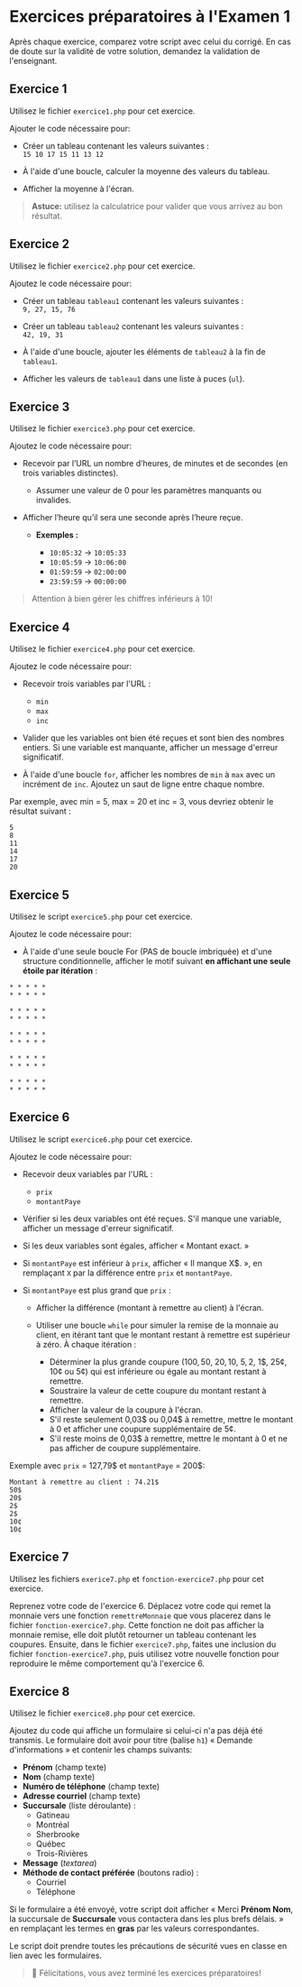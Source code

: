 # Exercices préparatoires à l'Examen 1

Après chaque exercice, comparez votre script avec celui du corrigé. En cas de doute sur la validité de votre solution, demandez la validation de l'enseignant.

## Exercice 1

Utilisez le fichier `exercice1.php` pour cet exercice.

Ajouter le code nécessaire pour:

* Créer un tableau contenant les valeurs suivantes :  
    `15 10 17 15 11 13 12`

* À l'aide d'une boucle, calculer la moyenne des valeurs du tableau.
* Afficher la moyenne à l'écran.

> **Astuce:** utilisez la calculatrice pour valider que vous arrivez au bon résultat.

## Exercice 2

Utilisez le fichier `exercice2.php` pour cet exercice.

Ajoutez le code nécessaire pour:

* Créer un tableau `tableau1` contenant les valeurs suivantes :  
    `9, 27, 15, 76`

* Créer un tableau `tableau2` contenant les valeurs suivantes :  
    `42, 19, 31`

* À l'aide d'une boucle, ajouter les éléments de `tableau2` à la fin de `tableau1`.

* Afficher les valeurs de `tableau1` dans une liste à puces (`ul`).

## Exercice 3

Utilisez le fichier `exercice3.php` pour cet exercice.

Ajoutez le code nécessaire pour:

* Recevoir par l’URL un nombre d’heures, de minutes et de secondes (en trois variables distinctes).  

  * Assumer une valeur de 0 pour les paramètres manquants ou invalides.  

* Afficher l’heure qu’il sera une seconde après l’heure reçue.  

  * **Exemples :**

    * `10:05:32` → `10:05:33`
    * `10:05:59` → `10:06:00`
    * `01:59:59` → `02:00:00`
    * `23:59:59` → `00:00:00`

> Attention à bien gérer les chiffres inférieurs à 10!

## Exercice 4

Utilisez le fichier `exercice4.php` pour cet exercice.

Ajoutez le code nécessaire pour:

* Recevoir trois variables par l'URL :

  * `min`
  * `max`
  * `inc`

* Valider que les variables ont bien été reçues et sont bien des nombres entiers. Si une variable est manquante, afficher un message d'erreur significatif.
* À l'aide d'une boucle `for`, afficher les nombres de `min` à `max` avec un incrément de `inc`. Ajoutez un saut de ligne entre chaque nombre.

Par exemple, avec min = 5, max = 20 et inc = 3, vous devriez obtenir le résultat suivant :

```
5
8
11
14
17
20
```

## Exercice 5

Utilisez le script `exercice5.php` pour cet exercice.

Ajoutez le code nécessaire pour:

* À l'aide d'une seule boucle For (PAS de boucle imbriquée) et d'une structure conditionnelle, afficher le motif suivant **en affichant une seule étoile par itération** :

```
* * * * *
* * * * *

* * * * *
* * * * *

* * * * *
* * * * *

* * * * *
* * * * *

* * * * *
* * * * *
```

## Exercice 6

Utilisez le script `exercice6.php` pour cet exercice.

Ajoutez le code nécessaire pour:

* Recevoir deux variables par l'URL :

    * `prix`
    * `montantPaye`

* Vérifier si les deux variables ont été reçues. S'il manque une variable, afficher un message d'erreur significatif.
* Si les deux variables sont égales, afficher « Montant exact. »
* Si `montantPaye` est inférieur à `prix`, afficher « Il manque X$. », en remplaçant `X` par la différence entre `prix` et `montantPaye`.
* Si `montantPaye` est plus grand que `prix` :

    * Afficher la différence (montant à remettre au client) à l'écran.
    * Utiliser une boucle `while` pour simuler la remise de la monnaie au client, en itérant tant que le montant restant à remettre est supérieur à zéro. À chaque itération :

        * Déterminer la plus grande coupure (100$, 50$, 20$, 10$, 5$, 2$, 1$, 25¢, 10¢ ou 5¢) qui est inférieure ou égale au montant restant à remettre.
        * Soustraire la valeur de cette coupure du montant restant à remettre.
        * Afficher la valeur de la coupure à l'écran.
        * S'il reste seulement 0,03$ ou 0,04$ à remettre, mettre le montant à 0 et afficher une coupure supplémentaire de 5¢.
        * S'il reste moins de 0,03$ à remettre, mettre le montant à 0 et ne pas afficher de coupure supplémentaire.

Exemple avec `prix` = 127,79$ et `montantPaye` = 200$:

```
Montant à remettre au client : 74.21$
50$
20$
2$
2$
10¢
10¢
```

## Exercice 7

Utilisez les fichiers `exerice7.php` et `fonction-exercice7.php` pour cet exercice.

Reprenez votre code de l'exercice 6. Déplacez votre code qui remet la monnaie vers une fonction `remettreMonnaie` que vous placerez dans le fichier `fonction-exercice7.php`. Cette fonction ne doit pas afficher la monnaie remise, elle doit plutôt retourner un tableau contenant les coupures. Ensuite, dans le fichier `exercice7.php`, faites une inclusion du fichier `fonction-exercice7.php`, puis utilisez votre nouvelle fonction pour reproduire le même comportement qu'à l'exercice 6.

## Exercice 8

Utilisez le fichier `exercice8.php` pour cet exercice.

Ajoutez du code qui affiche un formulaire si celui-ci n'a pas déjà été transmis. Le formulaire doit avoir pour titre (balise `h1`) « Demande d'informations » et contenir les champs suivants:

* **Prénom** (champ texte)
* **Nom** (champ texte)
* **Numéro de téléphone** (champ texte)
* **Adresse courriel** (champ texte)
* **Succursale** (liste déroulante) :
    * Gatineau
    * Montréal
    * Sherbrooke
    * Québec
    * Trois-Rivières
* **Message** (*textarea*)
* **Méthode de contact préférée** (boutons radio) :
    * Courriel
    * Téléphone

Si le formulaire a été envoyé, votre script doit afficher « Merci **Prénom Nom**, la succursale de **Succursale** vous contactera dans les plus brefs délais. » en remplaçant les termes en **gras** par les valeurs correspondantes.

Le script doit prendre toutes les précautions de sécurité vues en classe en lien avec les formulaires.

> 🎉 Félicitations, vous avez terminé les exercices préparatoires!
